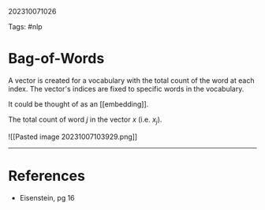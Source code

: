 202310071026

Tags: #nlp

# Bag-of-Words

A vector is created for a vocabulary with the total count of the word at each index.  The vector's indices are fixed to specific words in the vocabulary.

It could be thought of as an [[embedding]].

The total count of word $j$ in the vector $x$ (i.e. $x_j$).

![[Pasted image 20231007103929.png]]

---
# References
- Eisenstein, pg 16